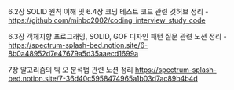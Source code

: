 6.2장 SOLID 원칙 이해 및 6.4장 코딩 테스트 코드 관련 깃허브 정리 - https://github.com/minbo2002/coding_interview_study_code

6.3장 객체지향 프로그래밍, SOLID, GOF 디자인 패턴 질문 관련 노션 정리 - https://spectrum-splash-bed.notion.site/6-8b0a48952d7e47679a5d35aaecd1699a 

7장 알고리즘의 빅 오 분석법 관련 노션 정리 https://spectrum-splash-bed.notion.site/7-36d40c5958474965a1b03d7ac89b4b4d
